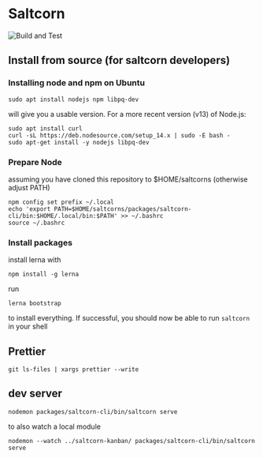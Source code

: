 # Saltcorn

![Build and Test](https://github.com/glutamate/saltcorns/workflows/Node.js%20CI/badge.svg)

## Install from source (for saltcorn developers)

### Installing node and npm on Ubuntu

`sudo apt install nodejs npm libpq-dev`

will give you a usable version. For a more recent version (v13) of Node.js:

```
sudo apt install curl
curl -sL https://deb.nodesource.com/setup_14.x | sudo -E bash -
sudo apt-get install -y nodejs libpq-dev
```

### Prepare Node

assuming you have cloned this repository to \$HOME/saltcorns (otherwise adjust PATH)

```
npm config set prefix ~/.local
echo 'export PATH=$HOME/saltcorns/packages/saltcorn-cli/bin:$HOME/.local/bin:$PATH' >> ~/.bashrc
source ~/.bashrc
```

### Install packages

install lerna with

```
npm install -g lerna
```

run

```
lerna bootstrap
```

to install everything. If successful, you should now be able to run `saltcorn` in your shell

## Prettier

`git ls-files | xargs prettier --write`

## dev server

`nodemon packages/saltcorn-cli/bin/saltcorn serve`

to also watch a local module

`nodemon --watch ../saltcorn-kanban/ packages/saltcorn-cli/bin/saltcorn serve`
